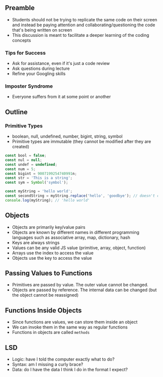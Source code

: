 ## Preamble

- Students should not be trying to replicate the same code on their screen and instead be paying attention and collaborating/questioning the code that's being written on screen
- This discussion is meant to facilitate a deeper learning of the coding concepts

### Tips for Success

- Ask for assistance, even if it's just a code review
- Ask questions during lecture
- Refine your Googling skills

### Imposter Syndrome

- Everyone suffers from it at some point or another

## Outline

### Primitive Types

- boolean, null, undefined, number, bigint, string, symbol
- Primitive types are immutable (they cannot be modified after they are created)

```js
const bool = false;
const nul = null;
const undef = undefined;
const num = 5;
const bigint = 9007199254740991n;
const str = 'This is a string';
const sym = Symbol('symbol');

const myString = 'hello world';
const secondString = myString.replace('hello', 'goodbye'); // doesn't change myString
console.log(myString); // 'hello world'
```

## Objects

- Objects are primarily key/value pairs
- Objects are known by different names in different programming languages such as associative array, map, dictionary, hash
- Keys are always strings
- Values can be any valid JS value (primitive, array, object, function)
- Arrays use the index to access the value
- Objects use the key to access the value

## Passing Values to Functions

- Primitives are passed by value. The outer value cannot be changed.
- Objects are passed by reference. The internal data can be changed (but the object cannot be reassigned)

## Functions Inside Objects

- Since functions are values, we can store them inside an object
- We can invoke them in the same way as regular functions
- Functions in objects are called `methods`

## LSD

- Logic: have I told the computer exactly what to do?
- Syntax: am I missing a curly brace?
- Data: do I have the data I think I do in the format I expect?
